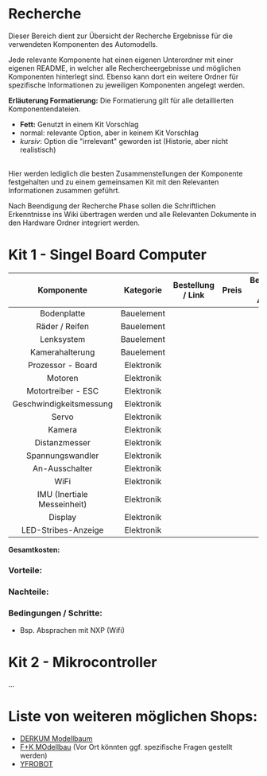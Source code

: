 # Recherche

Dieser Bereich dient zur Übersicht der Recherche Ergebnisse für die verwendeten Komponenten des Automodells.

Jede relevante Komponente hat einen eigenen Unterordner mit einer eigenen README, in welcher alle Rechercheergebnisse und möglichen Komponenten hinterlegt sind. Ebenso kann dort ein weitere Ordner für spezifische Informationen zu jeweiligen Komponenten angelegt werden.

**Erläuterung Formatierung:** Die Formatierung gilt für alle detaillierten Komponentendateien.
- **Fett:** Genutzt in einem Kit Vorschlag
- normal: relevante Option, aber in keinem Kit Vorschlag
- *kursiv*: Option die "irrelevant" geworden ist (Historie, aber nicht realistisch)

<br>
Hier werden lediglich die besten Zusammenstellungen der Komponente festgehalten und zu einem gemeinsamen Kit mit den Relevanten Informationen zusammen geführt.

Nach Beendigung der Recherche Phase sollen die Schriftlichen Erkenntnisse ins Wiki übertragen werden und alle Relevanten Dokumente in den Hardware Ordner integriert werden.

# Kit 1 - Singel Board Computer
| Komponente | Kategorie | Bestellung / Link | Preis | Begründung der Auswahl | Details | Pflicht |
| :--------: | :-------: | :---------------: | :---: | :--------------------: | :-----: | :------: |
| Bodenplatte                   | Bauelement | | | | | &check; |
| Räder / Reifen                | Bauelement | | | | | &check; |
| Lenksystem                    | Bauelement | | | | | &check; |
| Kamerahalterung               | Bauelement | | | | | &check; |
| Prozessor - Board             | Elektronik | | | | | &check; |
| Motoren                       | Elektronik | | | | | &check; |
| Motortreiber - ESC            | Elektronik | | | | | &check; |
| Geschwindigkeitsmessung       | Elektronik | | | | | &check; |
| Servo                         | Elektronik | | | | | &check; |
| Kamera                        | Elektronik | | | | | &check; |
| Distanzmesser                 | Elektronik | | | | | &check; |
| Spannungswandler              | Elektronik | | | | | &check; |
| An-Ausschalter                | Elektronik | | | | | &check; |
| WiFi                          | Elektronik | | | | | &cross; |
| IMU (Inertiale Messeinheit)   | Elektronik | | | | | &cross; |
| Display                       | Elektronik | | | | | &cross; |
| LED-Stribes-Anzeige           | Elektronik | | | | | &cross; |

**Gesamtkosten:**

### Vorteile:
### Nachteile:
### Bedingungen / Schritte:
- Bsp. Absprachen mit NXP (Wifi)

# Kit 2 - Mikrocontroller
...



# Liste von weiteren möglichen Shops:
- [DERKUM Modellbaum](https://www.derkum-modellbau.com/)
- [F+K MOdellbau](https://www.fundkmodellbau.de/#standort) (Vor Ort könnten ggf. spezifische Fragen gestellt werden)
- [YFROBOT](https://yfrobot.com/en-de/collections/all)
